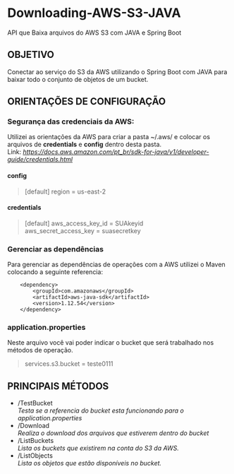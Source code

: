 # Downloading-AWS-S3-JAVA
API que Baixa arquivos do AWS S3 com JAVA e Spring Boot

## OBJETIVO
Conectar ao serviço do S3 da AWS utilizando o Spring Boot com JAVA para baixar  todo o conjunto de objetos de um bucket.

## ORIENTAÇÕES DE CONFIGURAÇÃO

### Segurança das credenciais da AWS:

Utilizei as orientações da AWS para criar a pasta ~/.aws/ e colocar os arquivos de **credentials** e  **config** dentro desta pasta. <br />
Link: _https://docs.aws.amazon.com/pt_br/sdk-for-java/v1/developer-guide/credentials.html_

#### config

> [default]
> region = us-east-2

#### credentials

> [default]
> aws_access_key_id = SUAkeyid <br/>
> aws_secret_access_key =  suasecretkey

### Gerenciar as dependências
Para gerenciar as dependências de operações com a AWS utilizei o Maven colocando a seguinte referencia:

		<dependency>
			<groupId>com.amazonaws</groupId>
			<artifactId>aws-java-sdk</artifactId>
			<version>1.12.54</version>
		</dependency>

### application.properties
Neste arquivo você vai poder indicar o bucket que será trabalhado nos métodos de operação.

> services.s3.bucket = teste0111

## PRINCIPAIS MÉTODOS

- /TestBucket <br />
_Testa se a referencia do bucket esta funcionando para o application.properties_
- /Download <br />
_Realiza o download dos arquivos que estiverem dentro do bucket_
- /ListBuckets <br />
_Lista os buckets que existirem na conta do S3 da AWS._
- /ListObjects <br />
_Lista os objetos que estão disponíveis no bucket._
